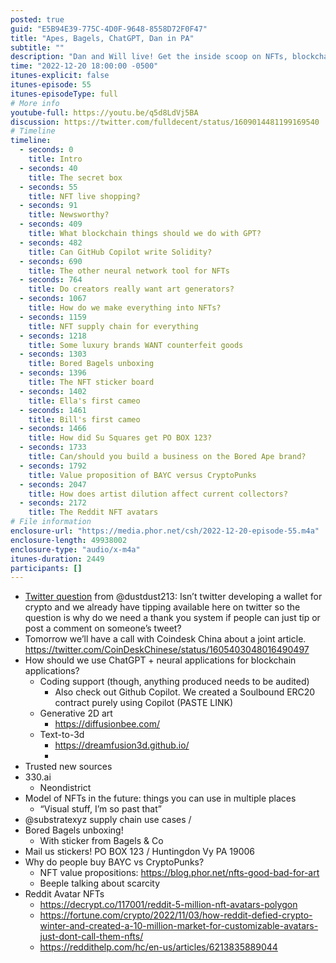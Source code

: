 ```yaml
---
posted: true
guid: "E5B94E39-775C-4D0F-9648-8558D72F0F47"
title: "Apes, Bagels, ChatGPT, Dan in PA"
subtitle: ""
description: "Dan and Will live! Get the inside scoop on NFTs, blockchain, and ChatGPT. Explore the potential of using ChatGPT and neural applications for blockchain, discover why some luxury brands embrace counterfeit goods, and see the Bored Bagels unboxing and NFT sticker boards. #NFT #blockchain #GPT"
time: "2022-12-20 18:00:00 -0500"
itunes-explicit: false
itunes-episode: 55
itunes-episodeType: full
# More info
youtube-full: https://youtu.be/q5d8LdVj5BA
discussion: https://twitter.com/fulldecent/status/1609014481199169540
# Timeline
timeline:
  - seconds: 0
    title: Intro
  - seconds: 40
    title: The secret box
  - seconds: 55
    title: NFT live shopping?
  - seconds: 91
    title: Newsworthy?
  - seconds: 409
    title: What blockchain things should we do with GPT?
  - seconds: 482
    title: Can GitHub Copilot write Solidity?
  - seconds: 690
    title: The other neural network tool for NFTs
  - seconds: 764
    title: Do creators really want art generators?
  - seconds: 1067
    title: How do we make everything into NFTs?
  - seconds: 1159
    title: NFT supply chain for everything
  - seconds: 1218
    title: Some luxury brands WANT counterfeit goods
  - seconds: 1303
    title: Bored Bagels unboxing
  - seconds: 1396
    title: The NFT sticker board
  - seconds: 1402
    title: Ella's first cameo
  - seconds: 1461
    title: Bill's first cameo
  - seconds: 1466
    title: How did Su Squares get PO BOX 123?
  - seconds: 1733
    title: Can/should you build a business on the Bored Ape brand?
  - seconds: 1792
    title: Value proposition of BAYC versus CryptoPunks
  - seconds: 2047
    title: How does artist dilution affect current collectors?
  - seconds: 2172
    title: The Reddit NFT avatars
# File information
enclosure-url: "https://media.phor.net/csh/2022-12-20-episode-55.m4a"
enclosure-length: 49938002
enclosure-type: "audio/x-m4a"
itunes-duration: 2449
participants: []
---
```


<!--end of quick notes-->

- [Twitter question](https://twitter.com/dustdust213/status/1585041760954200064) from @dustdust213: Isn’t twitter developing a wallet for crypto and we already have tipping available here on twitter so the question is why do we need a thank you system if people can just tip or post a comment on someone’s tweet?
- Tomorrow we’ll have a call with Coindesk China about a joint article. https://twitter.com/CoinDeskChinese/status/1605403048016490497
- How should we use ChatGPT + neural applications for blockchain applications?
  - Coding support (though, anything produced needs to be audited)
    - Also check out Github Copilot. We created a Soulbound ERC20 contract purely using Copilot (PASTE LINK)
  - Generative 2D art
    - https://diffusionbee.com/ 
  - Text-to-3d 
    - https://dreamfusion3d.github.io/
    - 
- Trusted new sources
- 330.ai
  - Neondistrict
- Model of NFTs in the future: things you can use in multiple places
  - “Visual stuff, I’m so past that”
- @substratexyz supply chain use cases / 
- Bored Bagels unboxing!
  - With sticker from Bagels & Co
- Mail us stickers! PO BOX 123 / Huntingdon Vy PA 19006
- Why do people buy BAYC vs CryptoPunks?
  - NFT value propositions: https://blog.phor.net/nfts-good-bad-for-art
  - Beeple talking about scarcity
- Reddit Avatar NFTs
  - https://decrypt.co/117001/reddit-5-million-nft-avatars-polygon
  - https://fortune.com/crypto/2022/11/03/how-reddit-defied-crypto-winter-and-created-a-10-million-market-for-customizable-avatars-just-dont-call-them-nfts/
  - https://reddithelp.com/hc/en-us/articles/6213835889044
